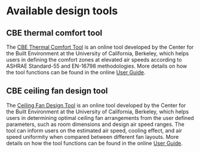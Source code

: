 # Available design tools

## CBE thermal comfort tool <a href="#_toc137824721" id="_toc137824721"></a>

The [CBE Thermal Comfort Tool](https://comfort.cbe.berkeley.edu/) is an online tool developed by the Center for the Built Environment at the University of California, Berkeley, which helps users in defining the comfort zones at elevated air speeds according to ASHRAE Standard-55 and EN-16798 methodologies. More details on how the tool functions can be found in the online [User Guide](https://center-for-the-built-environment.gitbook.io/thermal-comfort-tool/documentation/ashrae-55.html).

## CBE ceiling fan design tool <a href="#_toc137824722" id="_toc137824722"></a>

The [Ceiling Fan Design Tool](https://centerforthebuiltenvironment.github.io/fan-tool/) is an online tool developed by the Center for the Built Environment at the University of California, Berkeley, which helps users in determining optimal ceiling fan arrangements from the user defined parameters, such as room dimensions and design air speed ranges. The tool can inform users on the estimated air speed, cooling effect, and air speed uniformity when compared between different fan layouts. More details on how the tool functions can be found in the online [User Guide](https://github.com/CenterForTheBuiltEnvironment/fan-tool/wiki/User-Guide).
